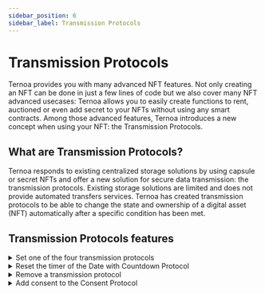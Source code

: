 ```yaml
---
sidebar_position: 6
sidebar_label: Transmission Protocols
---
```


# Transmission Protocols

Ternoa provides you with many advanced NFT features. Not only creating an NFT can be done in just a few lines of code but we also cover many NFT advanced usecases: Ternoa allows you to easily create functions to rent, auctioned or even add secret to your NFTs without using any smart contracts. Among those advanced features, Ternoa introduces a new concept when using your NFT: the Transmission Protocols.

## What are Transmission Protocols?

Ternoa responds to existing centralized storage solutions by using capsule or secret NFTs and offer a new solution for secure data transmission: the transmission protocols. Existing storage solutions are limited and does not provide automated transfers services. Ternoa has created transmission protocols to be able to change the state and ownership of a digital asset (NFT) automatically after a specific condition has been met.

## Transmission Protocols features

<details className="toggle">
  <summary>Set one of the four transmission protocols</summary>
   <ul>
        <li>AtBlock: The Date Protocol </li>
        <li>AtBlockWithReset: The Date with countdown reset Protocol </li>
        <li>OnConsent: The Consent Protocol </li>
        <li>OnConsentAtBlock: The Consent at Date Protocol </li>
    </ul>
</details>

<details className="toggle">
  <summary>Reset the timer of the Date with Countdown Protocol</summary>
  <div>
    It resets the timer countdown for AtBlockWithReset (Date with countdown) protocol.
  </div>
</details>

<details className="toggle">
  <summary>Remove a transmission protocol</summary>
  <div>
    It removes a transmission protocol from an NFT.
  </div>
</details>

<details className="toggle">
  <summary>Add consent to the Consent Protocol</summary>
  <div>
    It adds user consent to transmit the NFT: for users specified in the account list.
  </div>
</details>

